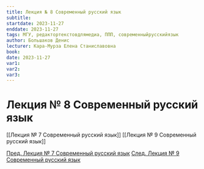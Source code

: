 ```yaml
---
title: Лекция № 8 Современный русский язык
subtitle:
startdate: 2023-11-27
enddate: 2023-11-27
tags: МГУ, редактортекстовдлямедиа, ППП, современныйрусскийязык
author: Большаков Денис
lecturer: Кара-Мурза Елена Станиславовна
book:
date: 2023-11-27
var1:
var2:
var3:
---
```

# Лекция № 8 Современный русский язык



[[Лекция № 7 Современный русский язык]]     [[Лекция № 9 Современный русский язык]]

[Пред. Лекция № 7 Современный русский язык](https://github.com/denisbolshakoff/MSU/blob/main/Современный%20русский%20язык/Лекция%20№%207%20Современный%20русский%20язык.md)  [След. Лекция № 9 Современный русский язык](https://github.com/denisbolshakoff/MSU/blob/main/Современный%20русский%20язык/Лекция%20№%209%20Современный%20русский%20язык.md)
